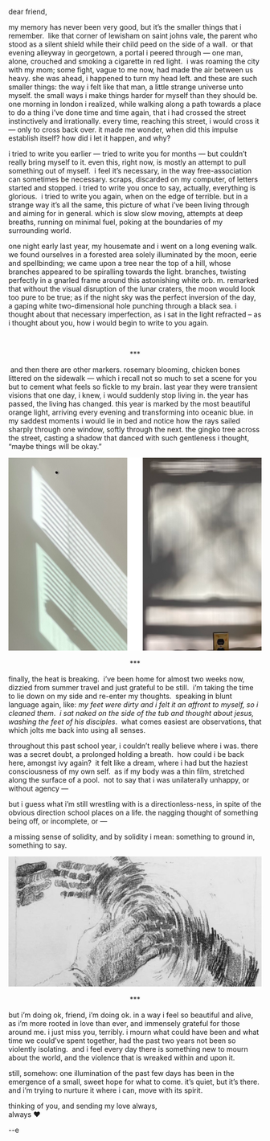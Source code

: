 dear friend,

my memory has never been very good, but it’s the smaller things that i remember.  like that corner of lewisham on saint johns vale, the parent who stood as a silent shield while their child peed on the side of a wall.  or that evening alleyway in georgetown, a portal i peered through — one man, alone, crouched and smoking a cigarette in red light.  i was roaming the city with my mom; some fight, vague to me now, had made the air between us heavy. she was ahead, i happened to turn my head left. and these are such smaller things: the way i felt like that man, a little strange universe unto myself. the small ways i make things harder for myself than they should be. one morning in london i realized, while walking along a path towards a place to do a thing i’ve done time and time again, that i had crossed the street instinctively and irrationally. every time, reaching this street, i would cross it — only to cross back over. it made me wonder, when did this impulse establish itself? how did i let it happen, and why?

i tried to write you earlier — tried to write you for months — but couldn’t really bring myself to it. even this, right now, is mostly an attempt to pull something out of myself.  i feel it’s necessary, in the way free-association can sometimes be necessary. scraps, discarded on my computer, of letters started and stopped. i tried to write you once to say, actually, everything is glorious.  i tried to write you again, when on the edge of terrible. but in a strange way it’s all the same, this picture of what i’ve been living through and aiming for in general. which is slow slow moving, attempts at deep breaths, running on minimal fuel, poking at the boundaries of my surrounding world.

one night early last year, my housemate and i went on a long evening walk. we found ourselves in a forested area solely illuminated by the moon, eerie and spellbinding; we came upon a tree near the top of a hill, whose branches appeared to be spiralling towards the light. branches, twisting perfectly in a gnarled frame around this astonishing white orb. m. remarked that without the visual disruption of the lunar craters, the moon would look too pure to be true; as if the night sky was the perfect inversion of the day, a gaping white two-dimensional hole punching through a black sea. i thought about that necessary imperfection, as i sat in the light refracted – as i thought about you, how i would begin to write to you again.

 <p style="text-align: center;">***</p>

 and then there are other markers. rosemary blooming, chicken bones littered on the sidewalk — which i recall not so much to set a scene for you but to cement what feels so fickle to my brain. last year they were transient visions that one day, i knew, i would suddenly stop living in. the year has passed, the living has changed. this year is marked by the most beautiful orange light, arriving every evening and transforming into oceanic blue. in my saddest moments i would lie in bed and notice how the rays sailed sharply through one window, softly through the next. the gingko tree across the street, casting a shadow that danced with such gentleness i thought, “maybe things will be okay.”

<img class="tl-email-image" src="../imgs/8_12_22/light.png" style="text-align: center;"/>
<br>

<p style="text-align: center;">***</p>

finally, the heat is breaking.  i’ve been home for almost two weeks now, dizzied from summer travel and just grateful to be still.  i’m taking the time to lie down on my side and re-enter my thoughts.  speaking in blunt language again, like: _my feet were dirty and i felt it an affront to myself, so i cleaned them_.  _i sat naked on the side of the tub and thought about jesus, washing the feet of his disciples_.  what comes easiest are observations, that which jolts me back into using all senses.

throughout this past school year, i couldn’t really believe where i was. there was a secret doubt, a prolonged holding a breath.  how could i be back here, amongst ivy again?  it felt like a dream, where i had but the haziest consciousness of my own self.  as if my body was a thin film, stretched along the surface of a pool.  not to say that i was unilaterally unhappy, or without agency —

but i guess what i’m still wrestling with is a directionless-ness, in spite of the obvious direction school places on a life. the nagging thought of something being off, or incomplete, or —

a missing sense of solidity, and by solidity i mean: something to ground in, something to say.

<img class="tl-email-image" src="../imgs/8_12_22/hands.jpeg" style="text-align: center;"/>
<br>

<p style="text-align: center;">***</p>

but i’m doing ok, friend, i’m doing ok. in a way i feel so beautiful and alive, as i’m more rooted in love than ever, and immensely grateful for those around me. i just miss you, terribly. i mourn what could have been and what time we could’ve spent together, had the past two years not been so violently isolating.  and i feel every day there is something new to mourn about the world, and the violence that is wreaked within and upon it.

still, somehow: one illumination of the past few days has been in the emergence of a small, sweet hope for what to come. it’s quiet, but it’s there. and i’m trying to nurture it where i can, move with its spirit.

thinking of you, and sending my love always,<br>always ♥︎

\--e